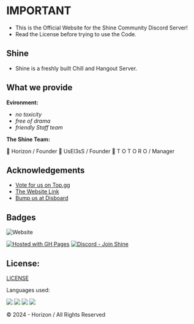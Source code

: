 # IMPORTANT

- This is the Official Website for the Shine Community Discord Server!
- Read the License before trying to use the Code.

## Shine

- Shine is a freshly built Chill and Hangout Server.


## What we provide

__Evironment:__
- _no toxicity_
- _free of drama_
- _friendly Staff team_

__The Shine Team:__

💠 Horizon / Founder
💠 UsEl3sS / Founder
💠 T O T O R O / Manager

## Acknowledgements

 - [Vote for us on Top.gg](https://top.gg/servers/1068262042802323496)
 - [The Website Link](https://shinesite.vercel.app)
 - [Bump us at Disboard](https://disboard.org/de/server/1068262042802323496)
## Badges
![Website](https://img.shields.io/website?down_color=red&down_message=offline&label=Shine%20Website&logo=googlechrome&logoColor=white&style=flat-square&up_color=green&up_message=online&url=https%3A%2F%2Fhorizon1010.github.io%2Fshine.github.io%2F)

[![Hosted with GH Pages](https://img.shields.io/badge/Hosted_with-GitHub_Pages-blue?logo=github&logoColor=white)](https://pages.github.com/ "Go to GitHub Pages homepage")
[![Discord - Join Shine](https://img.shields.io/badge/Discord-Join_Shine-important?logo=discord&logoColor=white)](https://dsc.gg/shinehangout)

## License:

[LICENSE](https://github.com/Horizon1010/shine.github.io/main/LICENSE)

Languages used:

<img src="https://camo.githubusercontent.com/49fbb99f92674cc6825349b154b65aaf4064aec465d61e8e1f9fb99da3d922a1/68747470733a2f2f696d672e736869656c64732e696f2f62616467652f68746d6c352d2532334533344632362e7376673f7374796c653d666f722d7468652d6261646765266c6f676f3d68746d6c35266c6f676f436f6c6f723d7768697465">
<img src="https://camo.githubusercontent.com/aeddc848275a1ffce386dc81c04541654ca07b2c43bbb8ad251085c962672aea/68747470733a2f2f696d672e736869656c64732e696f2f62616467652f6a6176617363726970742d2532333332333333302e7376673f7374796c653d666f722d7468652d6261646765266c6f676f3d6a617661736372697074266c6f676f436f6c6f723d253233463744463145">
<img src="https://img.shields.io/badge/CSS3-1572B6?style=for-the-badge&logo=css3&logoColor=white">
<img src="https://img.shields.io/badge/Sass-CC6699.svg?style=for-the-badge&logo=Sass&logoColor=white">

© 2024 - Horizon / All Rights Reserved
